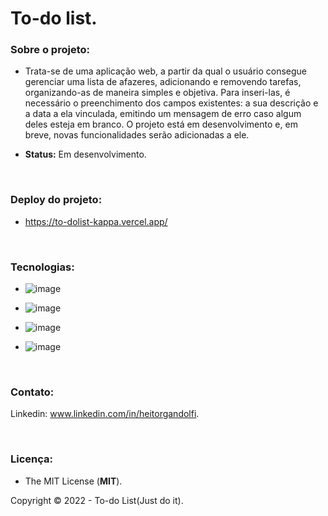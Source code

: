 # To-do list.

### **Sobre o projeto:**

- Trata-se de uma aplicação web, a partir da qual o usuário consegue gerenciar uma lista de afazeres, adicionando e removendo tarefas, organizando-as de maneira simples e objetiva. Para inseri-las, é necessário o preenchimento dos campos existentes: a sua descrição e a data a ela vinculada, emitindo um mensagem de erro caso algum deles esteja em branco. O projeto está em desenvolvimento e, em breve, novas funcionalidades serão adicionadas a ele.

- **Status:** Em desenvolvimento.

<br>

### **Deploy do projeto:**

- https://to-dolist-kappa.vercel.app/

<br>


### **Tecnologias:**


- ![image](https://img.shields.io/badge/React-20232A?style=for-the-badge&logo=react&logoColor=61DAFB
)

- ![image](https://img.shields.io/badge/JavaScript-F7DF1E?style=for-the-badge&logo=javascript&logoColor=black
)

- ![image](https://img.shields.io/badge/HTML5-E34F26?style=for-the-badge&logo=html5&logoColor=white
)
- ![image](https://img.shields.io/badge/CSS3-1572B6?style=for-the-badge&logo=css3&logoColor=white
)

<br>

### **Contato:**

Linkedin: www.linkedin.com/in/heitorgandolfi.


<br>

### **Licença:**

- The MIT License (**MIT**).

Copyright ©️ 2022 - To-do List(Just do it).
